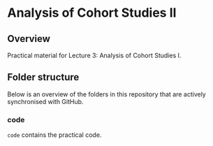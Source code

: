 # Analysis of Cohort Studies II

## Overview

Practical material for Lecture 3: Analysis of Cohort Studies I.

## Folder structure

Below is an overview of the folders in this repository that are actively synchronised with GitHub.

### code

`code` contains the practical code.
